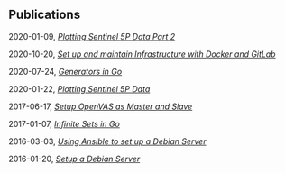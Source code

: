 ## Publications

2020-01-09, *[Plotting Sentinel 5P Data Part 2](plotting-sentinel-5p-data-part-2)*

2020-10-20, *[Set up and maintain Infrastructure with Docker and GitLab](infrastructure-with-docker-and-gitlab)*

2020-07-24, *[Generators in Go](generators-in-go)*

2020-01-22, *[Plotting Sentinel 5P Data](plotting-sentinel-5p-data)*

2017-06-17, *[Setup OpenVAS as Master and Slave](setup-openvas-as-master-and-slave)*

2017-01-07, *[Infinite Sets in Go](infinite-sets-in-go)*

2016-03-03, *[Using Ansible to set up a Debian Server](using-ansible-to-set-up-a-debian-server)*

2016-01-20, *[Setup a Debian Server](setup-a-debian-server)*
